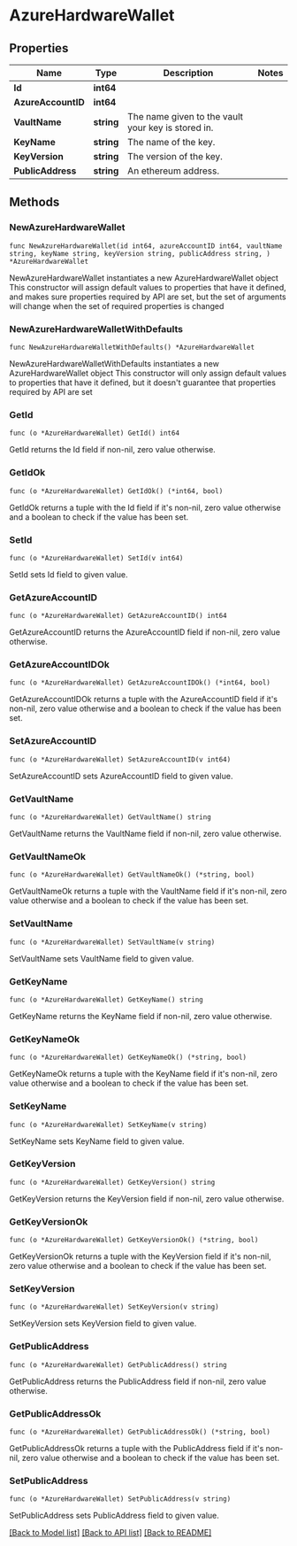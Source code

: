 # AzureHardwareWallet

## Properties

Name | Type | Description | Notes
------------ | ------------- | ------------- | -------------
**Id** | **int64** |  | 
**AzureAccountID** | **int64** |  | 
**VaultName** | **string** | The name given to the vault your key is stored in. | 
**KeyName** | **string** | The name of the key. | 
**KeyVersion** | **string** | The version of the key. | 
**PublicAddress** | **string** | An ethereum address. | 

## Methods

### NewAzureHardwareWallet

`func NewAzureHardwareWallet(id int64, azureAccountID int64, vaultName string, keyName string, keyVersion string, publicAddress string, ) *AzureHardwareWallet`

NewAzureHardwareWallet instantiates a new AzureHardwareWallet object
This constructor will assign default values to properties that have it defined,
and makes sure properties required by API are set, but the set of arguments
will change when the set of required properties is changed

### NewAzureHardwareWalletWithDefaults

`func NewAzureHardwareWalletWithDefaults() *AzureHardwareWallet`

NewAzureHardwareWalletWithDefaults instantiates a new AzureHardwareWallet object
This constructor will only assign default values to properties that have it defined,
but it doesn't guarantee that properties required by API are set

### GetId

`func (o *AzureHardwareWallet) GetId() int64`

GetId returns the Id field if non-nil, zero value otherwise.

### GetIdOk

`func (o *AzureHardwareWallet) GetIdOk() (*int64, bool)`

GetIdOk returns a tuple with the Id field if it's non-nil, zero value otherwise
and a boolean to check if the value has been set.

### SetId

`func (o *AzureHardwareWallet) SetId(v int64)`

SetId sets Id field to given value.


### GetAzureAccountID

`func (o *AzureHardwareWallet) GetAzureAccountID() int64`

GetAzureAccountID returns the AzureAccountID field if non-nil, zero value otherwise.

### GetAzureAccountIDOk

`func (o *AzureHardwareWallet) GetAzureAccountIDOk() (*int64, bool)`

GetAzureAccountIDOk returns a tuple with the AzureAccountID field if it's non-nil, zero value otherwise
and a boolean to check if the value has been set.

### SetAzureAccountID

`func (o *AzureHardwareWallet) SetAzureAccountID(v int64)`

SetAzureAccountID sets AzureAccountID field to given value.


### GetVaultName

`func (o *AzureHardwareWallet) GetVaultName() string`

GetVaultName returns the VaultName field if non-nil, zero value otherwise.

### GetVaultNameOk

`func (o *AzureHardwareWallet) GetVaultNameOk() (*string, bool)`

GetVaultNameOk returns a tuple with the VaultName field if it's non-nil, zero value otherwise
and a boolean to check if the value has been set.

### SetVaultName

`func (o *AzureHardwareWallet) SetVaultName(v string)`

SetVaultName sets VaultName field to given value.


### GetKeyName

`func (o *AzureHardwareWallet) GetKeyName() string`

GetKeyName returns the KeyName field if non-nil, zero value otherwise.

### GetKeyNameOk

`func (o *AzureHardwareWallet) GetKeyNameOk() (*string, bool)`

GetKeyNameOk returns a tuple with the KeyName field if it's non-nil, zero value otherwise
and a boolean to check if the value has been set.

### SetKeyName

`func (o *AzureHardwareWallet) SetKeyName(v string)`

SetKeyName sets KeyName field to given value.


### GetKeyVersion

`func (o *AzureHardwareWallet) GetKeyVersion() string`

GetKeyVersion returns the KeyVersion field if non-nil, zero value otherwise.

### GetKeyVersionOk

`func (o *AzureHardwareWallet) GetKeyVersionOk() (*string, bool)`

GetKeyVersionOk returns a tuple with the KeyVersion field if it's non-nil, zero value otherwise
and a boolean to check if the value has been set.

### SetKeyVersion

`func (o *AzureHardwareWallet) SetKeyVersion(v string)`

SetKeyVersion sets KeyVersion field to given value.


### GetPublicAddress

`func (o *AzureHardwareWallet) GetPublicAddress() string`

GetPublicAddress returns the PublicAddress field if non-nil, zero value otherwise.

### GetPublicAddressOk

`func (o *AzureHardwareWallet) GetPublicAddressOk() (*string, bool)`

GetPublicAddressOk returns a tuple with the PublicAddress field if it's non-nil, zero value otherwise
and a boolean to check if the value has been set.

### SetPublicAddress

`func (o *AzureHardwareWallet) SetPublicAddress(v string)`

SetPublicAddress sets PublicAddress field to given value.



[[Back to Model list]](../README.md#documentation-for-models) [[Back to API list]](../README.md#documentation-for-api-endpoints) [[Back to README]](../README.md)


